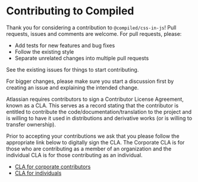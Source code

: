 # Contributing to Compiled

Thank you for considering a contribution to `@compiled/css-in-js`!
Pull requests, issues and comments are welcome.
For pull requests,
please:

- Add tests for new features and bug fixes
- Follow the existing style
- Separate unrelated changes into multiple pull requests

See the existing issues for things to start contributing.

For bigger changes,
please make sure you start a discussion first by creating an issue and explaining the intended change.

Atlassian requires contributors to sign a Contributor License Agreement,
known as a CLA.
This serves as a record stating that the contributor is entitled to contribute the code/documentation/translation
to the project and is willing to have it used in distributions and derivative works (or is willing to transfer ownership).

Prior to accepting your contributions we ask that you please follow the appropriate link below to digitally sign the CLA.
The Corporate CLA is for those who are contributing as a member of an organization and the individual CLA is for those contributing as an individual.

- [CLA for corporate contributors](https://opensource.atlassian.com/individual)
- [CLA for individuals](https://opensource.atlassian.com/corporate)
